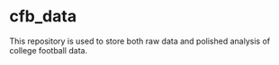 # cfb_data

This repository is used to store both raw data and polished analysis of college football data.

